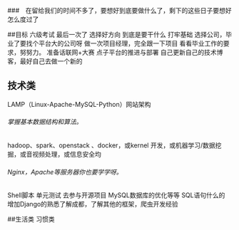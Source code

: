 ###　在留给我们的时间不多了，要想好到底要做什么了，剩下的这些日子要想好怎么度过了


##目标
六级考试 最后一次了 
选择好方向 到底是要干什么  打牢基础
选择公司，毕业了要找个平台大的公司呀
做一次项目经理，完全跟一下项目
看看毕业工作的要求，努努力。
准备话联网+大赛
点子平台的推进与部署
自己更新自己的技术博客，最好自己去做一个新的


## 技术类
LAMP（Linux-Apache-MySQL-Python）网站架构
###### 掌握基本数据结构和算法。
hadoop、spark、openstack 、docker，或kernel 开发，或机器学习/数据挖掘，或音视频处理，或信息安全均
###### Nginx，Apache等服务器你也要学学呀。
Shell脚本
单元测试
去参与开源项目
MySQL数据库的优化等等 SQL语句什么的
增加Django的熟悉了解成都，了解其他的框架，爬虫开发经验

##生活类 习惯类